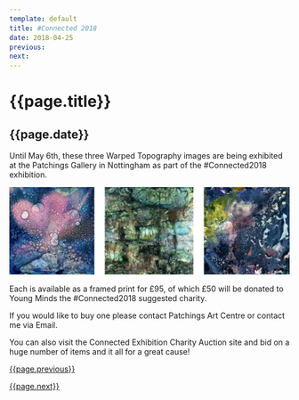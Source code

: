 ```yaml
---
template: default
title: #Connected 2018
date: 2018-04-25
previous:
next:
---
```


# {{page.title}}

## {{page.date}}

Until May 6th, these three Warped Topography images are being exhibited at the Patchings Gallery in Nottingham as part of the #Connected2018 exhibition.

![#Connected 2018](connected.webp "#Connected 2018")

Each is available as a framed print for £95, of which £50 will be donated to Young Minds the #Connected2018 suggested charity.

If you would like to buy one please contact Patchings Art Centre or contact me via Email.

You can also visit the Connected Exhibition Charity Auction site and bid on a huge number of items and it all for a great cause!


[{{page.previous}}](2021-01-13-lip-chronicles-life-in-lockdown)

[{{page.next}}](2021-01-13-warped-topographies-ii)